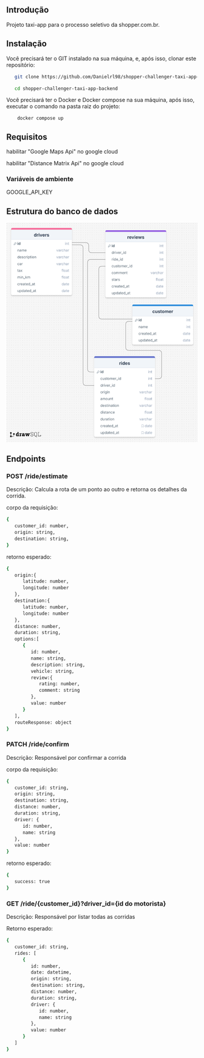 ## Introdução

Projeto taxi-app para o processo seletivo da shopper.com.br.

## Instalação 

Você precisará ter o GIT instalado na sua máquina, e, após isso, clonar este repositório:

```sh
   git clone https://github.com/Danielrl98/shopper-challenger-taxi-app-backend.git
```

```sh
   cd shopper-challenger-taxi-app-backend
```

Você precisará ter o Docker e Docker compose na sua máquina, após isso, executar o comando na pasta raiz do projeto:

```
    docker compose up
```

## Requisitos

habilitar "Google Maps Api" no google cloud

habilitar "Distance Matrix Api" no google cloud

### Variáveis de ambiente

GOOGLE_API_KEY

## Estrutura do banco de dados

![Banco de dados](./public/drawSQL.png)

## Endpoints

### POST /ride/estimate

Descrição: Calcula a rota de um ponto ao outro e retorna os detalhes da corrida.

corpo da requisição:

```sh
{
   customer_id: number,
   origin: string,
   destination: string,
}
```

retorno esperado:

```sh
{
   origin:{
      latitude: number,
      longitude: number
   },
   destination:{
      latitude: number,
      longitude: number
   },
   distance: number,
   duration: string,
   options:[
      {
         id: number,
         name: string,
         description: string,
         vehicle: string,
         review:{
            rating: number,
            comment: string
         },
         value: number
      }
   ],
   routeResponse: object
}
```

### PATCH /ride/confirm

Descrição: Responsável por confirmar a corrida

corpo da requisição:

```sh
{
   customer_id: string,
   origin: string,
   destination: string,
   distance: number,
   duration: string,
   driver: {
      id: number,
      name: string
   },
   value: number
}
```

retorno esperado:

```sh
{
   success: true
}
```

### GET /ride/{customer_id}?driver_id={id do motorista}

Descrição: Responsável por listar todas as corridas

Retorno esperado:

```sh
{
   customer_id: string,
   rides: [
      {
         id: number,
         date: datetime,
         origin: string,
         destination: string,
         distance: number,
         duration: string,
         driver: {
            id: number,
            name: string
         },
         value: number
      }
   ]
}
```
